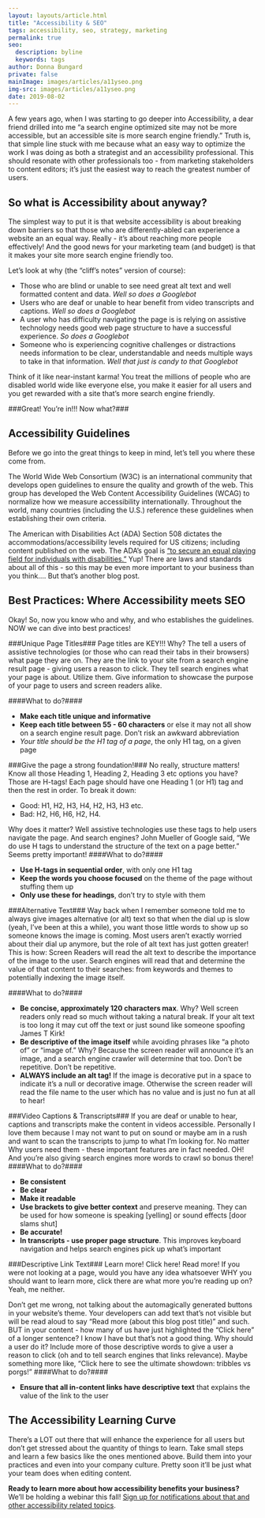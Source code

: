 ```yaml
---
layout: layouts/article.html
title: "Accessibility & SEO"
tags: accessibility, seo, strategy, marketing
permalink: true
seo:
  description: byline
  keywords: tags
author: Donna Bungard
private: false
mainImage: images/articles/a11yseo.png
img-src: images/articles/a11yseo.png
date: 2019-08-02
---
```

A few years ago, when I was starting to go deeper into Accessibility, a dear friend drilled into me “a search engine optimized site may not be more accessible, but an accessible site is more search engine friendly.” Truth is, that simple line stuck with me because what an easy way to optimize the work I was doing as both a strategist and an accessibility professional. This should resonate with other professionals too - from marketing stakeholders to content editors; it’s just the easiest way to reach the greatest number of users. 

So what is Accessibility about anyway?
-------
The simplest way to put it is that website accessibility is about breaking down barriers so that those who are differently-abled can experience a website an an equal way. Really - it’s about reaching more people effectively! And the good news for your marketing team (and budget) is that it makes  your site more search engine friendly too. 

Let’s look at why (the “cliff’s notes” version of course):
* Those who are blind or unable to see need great alt text and well formatted content and data. 
		_Well so does a Googlebot_
* Users who are deaf or unable to hear benefit from video transcripts and captions.
		_Well so does a Googlebot_
* A user who has difficulty navigating the page is is relying on assistive technology needs good web page structure to have a successful experience.
		_So does a Googlebot_
* Someone who is experiencing cognitive challenges or distractions needs information to be clear, understandable and needs multiple ways to take in that information.
		_Well that just is candy to that Googlebot_
	
Think of it like near-instant karma! You treat the millions of people who are disabled world wide like everyone else, you make it easier for all users and you get rewarded with a site that’s more search engine friendly. 

###Great! You’re in!!! Now what?###

Accessibility Guidelines
-------
Before we go into the great things to keep in mind, let’s tell you where these come from. 

The World Wide Web Consortium (W3C) is an international community that develops open guidelines to ensure the quality and growth of the web. This group has developed the Web Content Accessibility Guidelines (WCAG) to normalize how we measure accessibility internationally. Throughout the world, many countries (including the U.S.) reference these guidelines when establishing their own criteria. 

The American with Disabilities Act (ADA) Section 508 dictates the accommodations/accessibility levels required for US citizens; including content published on the web. The ADA’s goal is [“to secure an equal playing field for individuals with disabilities.”](https://www.section508.gov/manage/laws-and-policies) Yup! There are laws and standards about all of this - so this may be even more important to your business than you think…. But that’s another blog post. 
	
Best Practices: Where Accessibility meets SEO
-------
Okay! So, now you know who and why, and who establishes the guidelines. NOW we can dive into best practices!

###Unique Page Titles###
Page titles are KEY!!! Why? The tell a users of assistive technologies (or those who can read their tabs in their browsers) what page they are on. They are the link to your site from a search engine result page - giving users a reason to click. They tell search engines what your page is about. Utilize them. Give information to showcase the purpose of your page to users and screen readers alike. 

####What to do?####
* **Make each title unique and informative**
* **Keep each title between 55 - 60 characters** or else it may not all show on a search engine result page. Don’t risk an awkward abbreviation
* *Your title should be the H1 tag of a page*, the only H1 tag, on a given page 
	
	
###Give the page a strong foundation!###
No really, structure matters! Know all those Heading 1, Heading 2, Heading 3 etc options you have? Those are H-tags! Each page should have one Heading 1 (or H1) tag and then the rest in order. To break it down:
* Good: H1, H2, H3, H4, H2, H3, H3 etc. 
* Bad: H2, H6, H6, H2, H4. 

Why does it matter? Well assistive technologies use these tags to help users navigate the page. And search engines? John Mueller of Google said, “We do use H tags to  understand the structure of the text on a page better.” Seems pretty important!
####What to do?####
* **Use H-tags in sequential order**, with only one H1 tag
* **Keep the words you choose focused** on the theme of the page without stuffing them up
* **Only use these for headings**, don’t try to style with them
	
###Alternative Text###
Way back when I remember someone told me to always give images alternative (or alt) text so that when the dial up is slow (yeah, I’ve been at this a while), you want those little words to show up so someone knows the image is coming. Most users aren’t exactly worried about their dial up anymore, but the role of alt text has just gotten greater! This is how: Screen Readers will read the alt text to describe the importance of the image to the user. Search engines will read that and determine the value of that content to their searches: from keywords and themes to potentially indexing the image itself. 

####What to do?####
* **Be concise, approximately 120 characters max**. Why? Well screen readers only read so much without taking a natural break. If your alt text is too long it may cut off the text or just sound like someone spoofing James T Kirk! 
* **Be descriptive of the image itself** while avoiding phrases like “a photo of” or “image of.” Why? Because the screen reader will announce it’s an image, and a search engine crawler will determine that too. Don’t be repetitive. Don’t be repetitive. 
* **ALWAYS include an alt tag!** If the image is decorative put in a space to indicate it’s a null or decorative image. Otherwise the screen reader will read the file name to the user which has no value and is just no fun at all to hear!

###Video Captions & Transcripts###
If you are deaf or unable to hear, captions and transcripts make the content in videos accessible. Personally I love them because I may not want to put on sound or maybe am in a rush and want to scan the transcripts to jump to what I’m looking for. No matter Why users need them - these important features are in fact needed. OH! And you’re also giving search engines more words to crawl so bonus there!
####What to do?####
* **Be consistent**
* **Be clear**
* **Make it readable**
* **Use brackets to give better context** and preserve meaning. They can be used for how someone is speaking [yelling] or sound effects [door slams shut]
* **Be accurate!**
* **In transcripts - use proper page structure**. This improves keyboard navigation and helps search engines pick up what’s important

###Descriptive Link Text###
Learn more! Click here! Read more! 
If you were not looking at a page, would you have any idea whatsoever WHY you should want to learn more, click there are what more you’re reading up on? Yeah, me neither. 

Don’t get me wrong, not talking about the automagically generated buttons in your website’s theme. Your developers can add text that’s not visible but will be read aloud to say “Read more (about this blog post title)” and such. BUT in your content - how many of us have just highlighted the “Click here” of a longer sentence? I know I have but that’s not a good thing. Why should a user do it? Include more of those descriptive words to give a user a reason to click (oh and to tell search engines that links relevance). Maybe something more like, “Click here to see the ultimate showdown: tribbles vs porgs!” 
####What to do?####
* **Ensure that all in-content links have descriptive text** that explains the value of the link to the user


The Accessibility Learning Curve
-------
There’s a LOT out there that will enhance the experience for all users but don’t get stressed about the quantity of things to learn. Take small steps and learn a few basics like the ones mentioned above. Build them into your practices and even into your company culture. Pretty soon it’ll be just what your team does when editing content. 


**Ready to learn more about how accessibility benefits your business?** We’ll be holding a webinar this fall! [Sign up for notifications about that and other accessibility related topics](https://thinktandem.io/contact/). 
